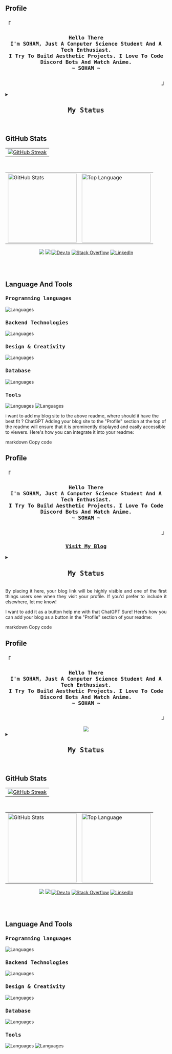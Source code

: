 

<!-- SpreadSheets650's GitHub Profile -->

## Profile

<div align="justify">

<h3 align="left"><samp>「</samp></h3>

<h3 align="center">
  <samp>
    <b>
      Hello There
      <br>
      I'm SOHAM, Just A Computer Science Student And A Tech Enthusiast.
      <br>
      I Try To Build Aesthetic Projects. I Love To Code Discord Bots And Watch Anime.
      <br>
      ~ SOHAM ~
    </b>
  </samp>
</h3>

<h3 align="right"><samp>」</samp></h3>

<!-- Status -->
<details>
  <summary><h2 align="center"><samp>My Status</samp></h2></summary>
  
  <br>
  
  <div align="center">
    <table align="center">
      <tr>
        <td align="center"><h1><samp>Discord</samp></h1>
          <a href="">
            <img src="https://discord-readme-badge.vercel.app/api?id=727012870683885578"/>
          </a>
        </td>
      </tr>
      <tr>
        <td align="center"><h1><samp>Spotify</samp></h1><br><a herf="https://open.spotify.com/user/x4o0yd3uqpjbzgo1atn61ik6l"><img src = "https://spotify-github-profile.kittinanx.com/api/view?uid=x4o0yd3uqpjbzgo1atn61ik6l&cover_image=true&theme=default&show_offline=false&background_color=121212&interchange=true&bar_color=53b14f&bar_color_cover=false"></a></td>
      </tr>
    </table>
  </div>

</details>

<br>


## GitHub Stats

<div align="center">
  <table>
    <tr>
      <td><a href="https://git.io/streak-stats"><img src="https://github-readme-streak-stats.herokuapp.com?user=SpreadSheets600&theme=tokyonight&hide_border=true&border_radius=&card_width=1000" alt="GitHub Streak" /></a></td>
    </tr>
  </table>
  <br>
  <table>
    <tr>
      <td><a href="#--------"><img height="215px" align="center" alt="GitHub Stats" src="https://github-readme-stats.vercel.app/api?username=spreadsheets600&count_private=true&show_icons=true&include_all_commits=true&line_height=21&hide_border=true&theme=nord"/></a></td>
      <td><a href="#--------"><img height="215px" align="center" alt="Top Language" src="https://github-readme-stats.vercel.app/api/top-langs/?username=spreadsheets600&layout=compact&line_height=21&hide_border=true&theme=nord"/></a></td>
    </tr>
  </table>

  <a href="https://bento.me/spreadsheets"><img src="https://komarev.com/ghpvc/?username=spreadsheets600&style=for-the-badge"></a>
  <a href="https://bento.me/spreadsheets"><img src="https://img.shields.io/badge/Portfolio-255E63?style=for-the-badge&logo=About.me&logoColor=white"></a>
  [![Dev.to](https://img.shields.io/badge/DEV.TO-0A0A0A?style=for-the-badge&logo=dev-dot-to&logoColor=white)](https://dev.to/sspreadsheets600)
  [![Stack Overflow](https://img.shields.io/badge/STACKOVERFLOW-FE7A16?style=for-the-badge&logo=stackoverflow&logoColor=white)](https://stackoverflow.com/users/23220449/soham-maity)
  [![LinkedIn](https://img.shields.io/badge/LINKEDIN-0077B5?style=for-the-badge&logo=linkedin&logoColor=white)](https://www.linkedin.com/in/soham-maity-523329305)

  <br>

</div>

<br>

## Language And Tools

<div align="left">

<h3><samp>Programming languages</samp></h3>

<a>![Languages](https://skillicons.dev/icons?i=html,css,js,react,py,bash&theme=dark)</a>

<h3><samp>Backend Technologies</samp></h3>

<a>![Languages](https://skillicons.dev/icons?i=django,flask,tensorflow,nodejs&theme=dark)</a>

<h3><samp>Design & Creativity</samp></h3>

<a>![Languages](https://skillicons.dev/icons?i=illustrator,xd,figma&theme=dark)</a>

<h3><samp>Database</samp></h3>

<a>![Languages](https://skillicons.dev/icons?i=mongo,mysql,&theme=dark)</a>

<h3><samp>Tools</samp></h3>

<a>![Languages](https://skillicons.dev/icons?i=vscode,sublime,replit,notion,github&theme=dark)</a>
<a>![Languages](https://skillicons.dev/icons?i=discord,bots&theme=dark)</a>

</div>

</div>


i want to add my blog site to the above readme, where should it have the best fit ?
ChatGPT
Adding your blog site to the "Profile" section at the top of the readme will ensure that it is prominently displayed and easily accessible to viewers. Here's how you can integrate it into your readme:

markdown
Copy code
## Profile

<div align="justify">

<h3 align="left"><samp>「</samp></h3>

<h3 align="center">
  <samp>
    <b>
      Hello There
      <br>
      I'm SOHAM, Just A Computer Science Student And A Tech Enthusiast.
      <br>
      I Try To Build Aesthetic Projects. I Love To Code Discord Bots And Watch Anime.
      <br>
      ~ SOHAM ~
    </b>
  </samp>
</h3>

<h3 align="right"><samp>」</samp></h3>

<!-- Blog Site -->
<h3 align="center"><samp><a href="https://yourblogsite.com">Visit My Blog</a></samp></h3>

<!-- Status -->
<details>
  <summary><h2 align="center"><samp>My Status</samp></h2></summary>
  
  <br>
  
  <div align="center">
    <table align="center">
      <tr>
        <td align="center"><h1><samp>Discord</samp></h1>
          <a href="">
            <img src="https://discord-readme-badge.vercel.app/api?id=727012870683885578"/>
          </a>
        </td>
      </tr>
      <tr>
        <td align="center"><h1><samp>Spotify</samp></h1><br><a herf="https://open.spotify.com/user/x4o0yd3uqpjbzgo1atn61ik6l"><img src = "https://spotify-github-profile.kittinanx.com/api/view?uid=x4o0yd3uqpjbzgo1atn61ik6l&cover_image=true&theme=default&show_offline=false&background_color=121212&interchange=true&bar_color=53b14f&bar_color_cover=false"></a></td>
      </tr>
    </table>
  </div>

</details>

<br>
By placing it here, your blog link will be highly visible and one of the first things users see when they visit your profile. If you'd prefer to include it elsewhere, let me know!




I want to add it as a button help me with that 
ChatGPT
Sure! Here’s how you can add your blog as a button in the "Profile" section of your readme:

markdown
Copy code
## Profile

<div align="justify">

<h3 align="left"><samp>「</samp></h3>

<h3 align="center">
  <samp>
    <b>
      Hello There
      <br>
      I'm SOHAM, Just A Computer Science Student And A Tech Enthusiast.
      <br>
      I Try To Build Aesthetic Projects. I Love To Code Discord Bots And Watch Anime.
      <br>
      ~ SOHAM ~
    </b>
  </samp>
</h3>

<h3 align="right"><samp>」</samp></h3>

<div align="center">
  <a href="https://yourblogsite.com">
    <img src="https://img.shields.io/badge/Visit%20My%20Blog-255E63?style=for-the-badge&logo=About.me&logoColor=white">
  </a>
</div>

<!-- Status -->
<details>
  <summary><h2 align="center"><samp>My Status</samp></h2></summary>
  
  <br>
  
  <div align="center">
    <table align="center">
      <tr>
        <td align="center"><h1><samp>Discord</samp></h1>
          <a href="">
            <img src="https://discord-readme-badge.vercel.app/api?id=727012870683885578"/>
          </a>
        </td>
      </tr>
      <tr>
        <td align="center"><h1><samp>Spotify</samp></h1><br><a herf="https://open.spotify.com/user/x4o0yd3uqpjbzgo1atn61ik6l"><img src = "https://spotify-github-profile.kittinanx.com/api/view?uid=x4o0yd3uqpjbzgo1atn61ik6l&cover_image=true&theme=default&show_offline=false&background_color=121212&interchange=true&bar_color=53b14f&bar_color_cover=false"></a></td>
      </tr>
    </table>
  </div>

</details>

<br>

## GitHub Stats

<div align="center">
  <table>
    <tr>
      <td><a href="https://git.io/streak-stats"><img src="https://github-readme-streak-stats.herokuapp.com?user=SpreadSheets600&theme=tokyonight&hide_border=true&border_radius=&card_width=1000" alt="GitHub Streak" /></a></td>
    </tr>
  </table>
  <br>
  <table>
    <tr>
      <td><a href="#--------"><img height="215px" align="center" alt="GitHub Stats" src="https://github-readme-stats.vercel.app/api?username=spreadsheets600&count_private=true&show_icons=true&include_all_commits=true&line_height=21&hide_border=true&theme=nord"/></a></td>
      <td><a href="#--------"><img height="215px" align="center" alt="Top Language" src="https://github-readme-stats.vercel.app/api/top-langs/?username=spreadsheets600&layout=compact&line_height=21&hide_border=true&theme=nord"/></a></td>
    </tr>
  </table>

  <a href="https://bento.me/spreadsheets"><img src="https://komarev.com/ghpvc/?username=spreadsheets600&style=for-the-badge"></a>
  <a href="https://bento.me/spreadsheets"><img src="https://img.shields.io/badge/Portfolio-255E63?style=for-the-badge&logo=About.me&logoColor=white"></a>
  [![Dev.to](https://img.shields.io/badge/DEV.TO-0A0A0A?style=for-the-badge&logo=dev-dot-to&logoColor=white)](https://dev.to/sspreadsheets600)
  [![Stack Overflow](https://img.shields.io/badge/STACKOVERFLOW-FE7A16?style=for-the-badge&logo=stackoverflow&logoColor=white)](https://stackoverflow.com/users/23220449/soham-maity)
  [![LinkedIn](https://img.shields.io/badge/LINKEDIN-0077B5?style=for-the-badge&logo=linkedin&logoColor=white)](https://www.linkedin.com/in/soham-maity-523329305)

  <br>

</div>

<br>

## Language And Tools

<div align="left">

<h3><samp>Programming languages</samp></h3>

<a>![Languages](https://skillicons.dev/icons?i=html,css,js,react,py,bash&theme=dark)</a>

<h3><samp>Backend Technologies</samp></h3>

<a>![Languages](https://skillicons.dev/icons?i=django,flask,tensorflow,nodejs&theme=dark)</a>

<h3><samp>Design & Creativity</samp></h3>

<a>![Languages](https://skillicons.dev/icons?i=illustrator,xd,figma&theme=dark)</a>

<h3><samp>Database</samp></h3>

<a>![Languages](https://skillicons.dev/icons?i=mongo,mysql,&theme=dark)</a>

<h3><samp>Tools</samp></h3>

<a>![Languages](https://skillicons.dev/icons?i=vscode,sublime,replit,notion,github&theme=dark)</a>
<a>![Languages](https://skillicons.dev/icons?i=discord,bots&theme=dark)</a>

</div>

</div>
